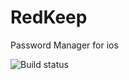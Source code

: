 # RedKeep
Password Manager for ios

![Build status](https://build.appcenter.ms/v0.1/apps/d98c529f-7467-485e-99d4-3dbd8438f2aa/branches/develop/badge)
